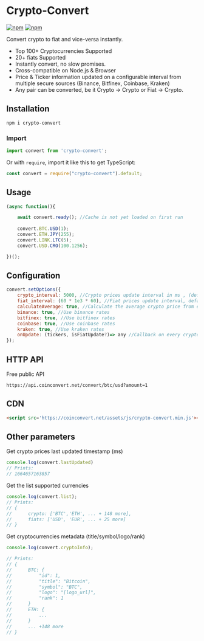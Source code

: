   
# Crypto-Convert

[![npm](https://img.shields.io/npm/v/crypto-convert)](https://www.npmjs.com/package/crypto-convert)
[![npm](https://img.shields.io/npm/dw/crypto-convert)](https://www.npmjs.com/package/crypto-convert)

Convert crypto to fiat and vice-versa instantly.

- Top 100+ Cryptocurrencies Supported
- 20+ fiats Supported
- Instantly convert, no slow promises.
- Cross-compatible on Node.js & Browser
- Price & Ticker information updated on a configurable interval from multiple secure sources (Binance, Bitfinex, Coinbase, Kraken)
- Any pair can be converted, be it Crypto -> Crypto or Fiat -> Crypto.




## Installation
`npm i crypto-convert`

### Import
```javascript
import convert from 'crypto-convert';
```

Or with `require`, import it like this to get TypeScript:
```javascript
const convert = require("crypto-convert").default;
```

## Usage
```javascript
(async function(){

	await convert.ready(); //Cache is not yet loaded on first run
	
	convert.BTC.USD(1);
	convert.ETH.JPY(255);
	convert.LINK.LTC(5);
	convert.USD.CRO(100.1256);

})();
```

## Configuration

```javascript
convert.setOptions({
	crypto_interval: 5000, //Crypto prices update interval in ms , (default: 5 seconds on Node.js/15 seconds on Browsers)
	fiat_interval: (60 * 1e3 * 60), //Fiat prices update interval, default every 1 hour (only on Node.js)
	calculateAverage: true, //Calculate the average crypto price from exchanges
	binance: true, //Use binance rates
	bitfinex: true, //Use bitfinex rates
	coinbase: true, //Use coinbase rates
	kraken: true, //Use kraken rates
	onUpdate: (tickers, isFiatUpdate?)=> any //Callback on every crypto update	
});

```
## HTTP API
Free public API

`https://api.coinconvert.net/convert/btc/usd?amount=1`

## CDN
```html
<script src='https://coinconvert.net/assets/js/crypto-convert.min.js'></script>
```

## Other parameters

Get crypto prices last updated timestamp (ms)
```javascript
console.log(convert.lastUpdated)
// Prints:
// 1664657163857
```


Get the list supported currencies
```javascript
console.log(convert.list);
// Prints:
// {
//		crypto: ['BTC','ETH', ... + 148 more],
//		fiats: ['USD', 'EUR', ... + 25 more]	
// }
```

Get cryptocurrencies metadata (title/symbol/logo/rank)
```javascript
console.log(convert.cryptoInfo);

// Prints:
// {
//		BTC: {
//		    "id": 1,
//		    "title": "Bitcoin",
//		    "symbol": "BTC",
//		    "logo": "[logo_url]",
//		    "rank": 1
//		}
//		ETH: {
//			...
//		}
//		... +148 more
// }
```





